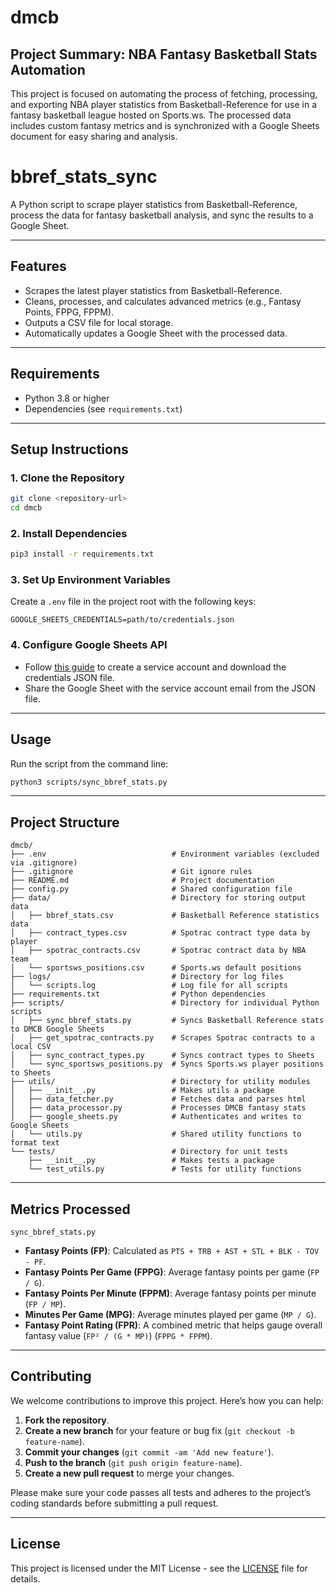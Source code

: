 # dmcb

## Project Summary: NBA Fantasy Basketball Stats Automation
This project is focused on automating the process of fetching, processing, and exporting NBA player statistics from Basketball-Reference for use in a fantasy basketball league hosted on Sports.ws. The processed data includes custom fantasy metrics and is synchronized with a Google Sheets document for easy sharing and analysis.

# bbref_stats_sync

A Python script to scrape player statistics from Basketball-Reference, process the data for fantasy basketball analysis, and sync the results to a Google Sheet.

---

## Features
- Scrapes the latest player statistics from Basketball-Reference.
- Cleans, processes, and calculates advanced metrics (e.g., Fantasy Points, FPPG, FPPM).
- Outputs a CSV file for local storage.
- Automatically updates a Google Sheet with the processed data.

---

## Requirements
- Python 3.8 or higher
- Dependencies (see `requirements.txt`)

---

## Setup Instructions

### 1. Clone the Repository
```bash
git clone <repository-url>
cd dmcb
```

### 2. Install Dependencies
```bash
pip3 install -r requirements.txt
```

### 3. Set Up Environment Variables
Create a `.env` file in the project root with the following keys:
```env
GOOGLE_SHEETS_CREDENTIALS=path/to/credentials.json
```

### 4. Configure Google Sheets API
- Follow [this guide](https://gspread.readthedocs.io/en/latest/oauth2.html) to create a service account and download the credentials JSON file.
- Share the Google Sheet with the service account email from the JSON file.

---

## Usage

Run the script from the command line:
```bash
python3 scripts/sync_bbref_stats.py
```

---

## Project Structure

```
dmcb/  
├── .env                            # Environment variables (excluded via .gitignore)  
├── .gitignore                      # Git ignore rules  
├── README.md                       # Project documentation  
├── config.py                       # Shared configuration file  
├── data/                           # Directory for storing output data  
│   ├── bbref_stats.csv             # Basketball Reference statistics data  
│   ├── contract_types.csv          # Spotrac contract type data by player  
│   ├── spotrac_contracts.csv       # Spotrac contract data by NBA team  
│   └── sportsws_positions.csv      # Sports.ws default positions  
├── logs/                           # Directory for log files  
│   └── scripts.log                 # Log file for all scripts  
├── requirements.txt                # Python dependencies  
├── scripts/                        # Directory for individual Python scripts  
│   ├── sync_bbref_stats.py         # Syncs Basketball Reference stats to DMCB Google Sheets  
│   ├── get_spotrac_contracts.py    # Scrapes Spotrac contracts to a local CSV  
│   ├── sync_contract_types.py      # Syncs contract types to Sheets  
│   └── sync_sportsws_positions.py  # Syncs Sports.ws player positions to Sheets  
├── utils/                          # Directory for utility modules  
│   ├── __init__.py                 # Makes utils a package  
│   ├── data_fetcher.py             # Fetches data and parses html  
│   ├── data_processor.py           # Processes DMCB fantasy stats  
│   ├── google_sheets.py            # Authenticates and writes to Google Sheets  
│   └── utils.py                    # Shared utility functions to format text  
└── tests/                          # Directory for unit tests  
    ├── __init__.py                 # Makes tests a package  
    └── test_utils.py               # Tests for utility functions  
```

---

## Metrics Processed
`sync_bbref_stats.py`
- **Fantasy Points (FP)**: Calculated as `PTS + TRB + AST + STL + BLK - TOV - PF`.
- **Fantasy Points Per Game (FPPG)**: Average fantasy points per game (`FP / G`).
- **Fantasy Points Per Minute (FPPM)**: Average fantasy points per minute (`FP / MP`).
- **Minutes Per Game (MPG)**: Average minutes played per game (`MP / G`).
- **Fantasy Point Rating (FPR)**: A combined metric that helps gauge overall fantasy value (`FP² / (G * MP)`) (`FPPG * FPPM`).

---

## Contributing
We welcome contributions to improve this project. Here’s how you can help:

1. **Fork the repository**.
2. **Create a new branch** for your feature or bug fix (`git checkout -b feature-name`).
3. **Commit your changes** (`git commit -am 'Add new feature'`).
4. **Push to the branch** (`git push origin feature-name`).
5. **Create a new pull request** to merge your changes.

Please make sure your code passes all tests and adheres to the project’s coding standards before submitting a pull request.

---

## License
This project is licensed under the MIT License - see the [LICENSE](LICENSE) file for details.

